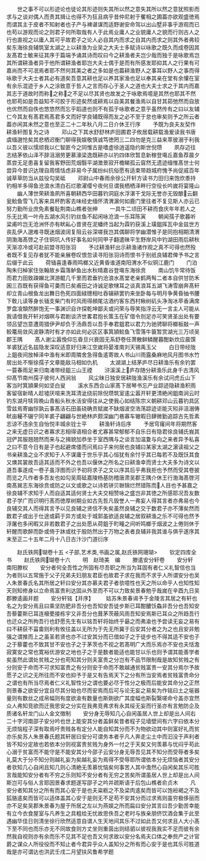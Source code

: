 <!-- { "loadSidebar": true } -->
　　世之事不可以形迹论也徒论其形迹则失其所以然之意失其所以然之意犹照影而求与之谈对偶人而责其揖让也得不为狂且病乎昔仲尼射于矍相之圃葢亦欲观盛徳焉而谓其主于皮者不知射者也子产与裨谌谋而适野谢安命驾以出山墅非事乎游观而已也苟以游观而论之则君子何所取哉有人于此焉业庸人之业貌庸人之貌而行则古人之行也直视之以庸人其可乎故君子之论人必自其内而求之自其内而求之则其外者弗较矣东海徐良辅筑室太湖之上以耕渔为业吴之大夫士多赋诗以咏歌之既久而成卷因其友髙君士敏来征其序于篇端予诵其诗而叹曰今之耕渔者夫岂少哉而独于是咏歌焉岂其所谓耕渔者异于他所谓耕渔者耶岂大夫士偶于是而有所感发耶抑其人之行果有可嘉尚而不可冺焉者耶不然何其美之者之多如是也葢耕渔野人之事耳以野人之事而得咏歌于大夫士者其必有道矣吾意其耕也足以养其家渔也足以奉其亲在堂有余懽在室有余乐混迹于乡人之涂致意于哲人之言而存心于圣人之道也大夫士求之于其内而嘉其志于道故时而称之称之不足以尽其贤也故发之于咏歌焉噫是其然也耶其不然也耶苟如是吾益知不可胶于形迹矣然或耕焉以自美其餐渔焉以自甘其茹弛然而自放也优然而自佚也悠悠然而忘乎蹈道也则不有孤于咏歌者之意乎虽然传有之曰以友辅仁今其友有髙君焉髙君多文而好学良辅既得而友之必不至于怠也审矣则予之所云者葢亦闲其未然之意也至正二十二年秋八月二日介休王行序
　　予既为良夫友契作耕渔轩图复为之诗
　　邓山之下其水舒舒林庐田圃君子攸居载耕载渔爰读我书唐虞缅邈怆矣其悲栖迟衡门聊得我娱敬慎诚笃徳罔三二四勿是克三益来萃彼溺于利我以吾义彼以懦顽我以仁智匪今之同惟古是嗜虚徐逍遥隐约斯世倪瓒
　　夙存迈往志结茅依山泽不辞沮溺劳更慕濠梁逸既耕亦以钓四体欣暂息新稼登塲丘嘉鱼荐晨夕蒸尝无足患喜复留我客野田荒烟翳平湖澂景寂开檐睇孤云窅然无遗迹缅惟髙世士何尝异今昔识达理自周情恬虑非易今子属纷纠抗俗愿有适束带趋城府愧予尚促戚百年诚草草防当从兹役勾吴砥
　　邓尉山中春雨余徐公开轩方读书力田归来饱炊黍持钓相羊多得鱼沧浪水清白石烂歌濯缨兮夜何旦谓我栖栖泽畔行空役长吟嵗将宴隆山
　　幽人薄世荣耕渔夙所喜朝耕西华田暮钓洞庭水浮湛干戈际无誉亦无毁酿云翻瓮鲙鱼雪飞几客来具杯酌客去味经史缅怀清渭濵何如鹿门里往者不复见斯人亦云已努力勤所业庶免素餐耻荆南山樵者张绅
　　一具牛二顷田不耕而食庆年年若人之乐无比焉一叶舟五湖水风引钓丝鱼不起闲咏沧浪一乐耳陈寅
　　朝闻孺子歌暮听梁甫吟岂无沧洲怀亦有畎畆心昔贤在泥蟠终当起为霖钓获溪上璜鉏挥瓦中金兹世方丧乱伊人邈难寻既迷烟波阔复阻云谷深嗟我岂其偶聊将学幽潜惟子是同抱相期清渭阴渤海髙啓之子住铜坑人传好事名如何同甲子翻遣昧平生野岸风中钓湖田雨后耕秋天渐凉冷或可赴前盟寻阳张羽
　　予过耕渔轩出示耕渔诸作观之真不可得也然殁者既不复见存者犹不能亲展卷叹恨忽读寻阳张羽诗而恨书于别纸良辅君俾予书之言后缀于此云
　　荷锸喜逢春雨鸣榔又近黄昏谁道南阳渭水不似铜江鹿门
　　门泊陶朱归棹家住张翰故乡霜落鲈鱼出水秋晴嘉谷登塲东海徐贲
　　南山饥牛常待饭而君力田致疎嬾北溟游鲲几千里而君垂钓沧浪水髙堂老亲鹤两髩二者本自供甘防禾囷三百既有获得鱼可羮而已矣甫田之诗诚足歌犗耳之谈真浪耳五湖飞涛雪崩奔髙轩却立青山根鱼龙出舞日色死四面緑牕相吐吞辍耕罢钓来坐卧每与明月争黄昏抽书腰下敎儿读等身长锸支柴门有时风雨得頳尾沽酒约客东西村楸树矶头净淘冰苹香满席罗盘飡頽然醉饱无一事渊识自许探乾坤鄙夫或问荣与辱笑指浮云无一言主人可能从我请借我开轩对烟暝与君剧谈济世畧君抱长策玉在矿借令刖足亦可笑贤圣出处有要领吕望岂意遭周猎伊尹却负于汤鼎吾以吾手奉君鉏君以君力为驰骋聊将榔板敲一声鲛鼍局敛风波静清时有才亦如此何必区区事箕頴鲙鱼飞雪落牛簑暂赏湖光三万顷吴郡王隅
　　髙人谢尘嚣俛仰忘昏旦兴衰固无系舒卷任萧散鲜鳞醒暮酣新炊应晨馔羊裘犹近名兹隐发深叹适意好归来江空嵗将晏淮南刘天锡禹玉父
　　白日带经陇上鉏夜间放棹泽中渔有米即周隣舍急得鱼逺寄故人书山川雨露桑麻地风月图书水竹居出处不惭徐孺子文章能敌马相如仇机
　　太湖湖上结茅庐尽日耕渔乐有余钓罢一蓑春雨足来归南渚带经鉏三山王禋
　　浒溪溪上庐存随分耕渔乐此身千古清风仰髙节南州孺子彼何人西涧翁
　　风尘昧日独安居耕陇渔溪乐有余试问虎丘山下客当时箕頴果何如坚白叟
　　溪水东西合山家髙下居琴书忘产业踪迹隐耕渔积雨客留宿新晴人趁墟厌喧来洗耳清泚绕前除倪瓒筑室逺尘嚣开轩更清絶闲鉏南涧云时钓东湖月犊背晩山青船头秋水活安得往从之使我心如结陈宗义朝耕邓山云暮钓具区雪兹焉寄幽悰孰云事髙洁石田虽硗确贡赋嵗不缺烟波空浩荡踪迹讵能灭矧非沮溺俦畎亩耰不辍宁同羊裘子翩翩与世絶林庐颇深幽门巷寡车辙暇日肆微勤追踪古先哲素志谅不违余生自怡悦丰城余铨士平
　　耕渔轩诗后序
　　予居穹窿间年将期然客之来无虚日识之者寡求志相得语相合者尤寡甚常郁郁不自乐日有隐君徐良辅氏峩其冠俨其服翘翘然而来与之揖貌加恭坐于室西隅与之谈言加温夐与向之来者异予私喜之曰不意今日有是子也起避席偻而问焉曰子来何居也良辅曰某家太湖之濵读祖父之书亲耕渔之业不求知于人不谋庸于世乐乎其心恒犹有余忖乎其已每若不及既饫其食又燠其裳故吾适其适而不外之也吾以偃休之所名之曰耕渔幸而贤士大夫多为诗文以道吾事遂成一卷子虽浮图而识予初将求子之文以序其后乎弗我拒也予然而受其卷披而览之凡作者多吾友也如勾吴周砥嘉陵杨基防稽唐肃吴郡王隅介休王行渤海髙啓河南髙巽志东海徐贲或防之以文或歌之以诗若骈贝聮锦烂然错陈而人目也予甚嘉之徐良辅不求知于人而自适其适何贤士大夫交相赞咏之盛岂非其徳之所感耶况吾友数君子学广而识明行髙而徳厚树期业如古先哲凡毁誉人一弗妄人得其言者亦弗易也今良辅交其人而得其言予以见良辅之贤信不失矣虽然良辅之交于数君子亦不薄矣然而数君子或出于仕途或羁于异方或处于城郭虽欲适良辅之居叙耕渔之乐不可得也然予浮屠也多闲暇又非若数君子之出处愿从荷鉏于町疃之间听鸣榔于烟波之上倦则休于轩醒而歌醉而卧或倚于牀或枕于股防然出于万物之表者良辅非我其谁与俱乎遂序其末至正二十五年二月十八日古汴沙门道衍序

　　赵氏铁网瑚卷十五
<子部,艺术类,书画之属,赵氏铁网珊瑚>
　　钦定四库全书
　　赵氏铁网瑚卷十六
　　明　赵琦美　编
　　滕逺安分轩卷
　　安分轩　南阳滕权
　　安分者何全吾性之所固有尽吾职之所当为耳固有者仁义礼智信也当为者则以五常施于父子兄弟夫妇朋友君臣也故君子求在我而不求乎人所谓安分也吴人朱景春氏名其所居之轩曰安分其亦慕夫君子者欤噫性也天之所以命乎人也知性知天则知修身以立命焉富贵利达固从外至而不可以力致矣景春勉乎哉嵗在辛酉九日吴郡滕逺画并题
　　安分轩铭【并序】
　　姑苏朱景春谒予于金陵言其居之有轩也名之为安分焉且曰乘坚防肥非吾分也吾知安吾徒步斯已耳酣醲饫鱻非吾分也吾知安吾藜藿斯已耳连榱甍接栋宇又非吾分也葺茅茨蔽风雨吾知安焉斯已耳众之所趋吾行也迂众之所拘吾行也舒愿先生有以铭吾轩将始终乎朂之而弗渝也予尝读无妄之易有曰不耕获不菑畬则利有攸往盖以无所为于先无所冀于后安其分者之为之也且安非勉强之谓推而上之虽圣若贤也亦不过安其分而已借如子之于徒步也不得其适不安也子之于藜藿也不致其甘不安也子之于茅茨也不视之若髙明广大而乐焉亦不安也夫恬澹寂寞安之常也寛裕优游安之地也子之于是数者能适也能甘以乐也则予谓其能善学者矣虽然此谓处贫贱之分也苟知其分则夫富贵之分岂有不品节限制哉是故知贫贱之有分则安于命而不可求知富贵之有分则安于命而不敢越通贫贱富贵一安其分焉尔予故愿子之识之无所往而不安也抑予于是又有告焉天下之分有所当安焉者贫贱富贵命分之谓也有所当尽焉者仁义礼智性分之谓也要必尽于性分之极而后能安其命分之正然则景春之欲安分宜自尽其分始也尽而安焉而后可与论无妄之易矣为作铭曰土之埏器量则有数丝之成帛幅则有度欲渝有数量也斯剟欲广其度幅也斯裂繄嗟命兮盖亦宜然众人弗知竞欲而迁我思安之分实在我弗竞弗求有永其绥无妄而行圣亦有言勉防企及质诸名轩龙门山人金文徴制
　　安分身无辱知几心自闲虽居人世上却是出人间右二十字河南邵子安分吟也世上能安其分者盖鲜矣昔者程子见墙壁间有六字曰依本分无烦恼程子深有取焉吁贵贱各有定分人能自知其分而不为物欲动其中则富好礼而贫亦乐矣苏人朱景春氏题其轩居曰安分可谓务本者乎凡人奔走尘土中而汩没于声利者皆不知分定故也若依本分则视富贵贫贱为身外一付之于天矣又何羡慕与忧闷乎苟此心溺于贫富而不能守是不能安其分今邵子云安分身无辱吾见其不知分而受辱者多矣礼莫大于分不知分则越礼妄为矣越礼妄为焉得不受辱耶所谓依本分无烦恼者其安分者欤知几心自闲且知几则心清絶无羡慕忧恼矣何事苦人其中澹然心自闲矣其乐可胜言哉能知安分者有不穷之乐则知不安分者有无穷之苦矣所谓虽居人世上却是出人间斯岂可与俗人言耶因景春求题遂写邵子之吟并疏斯语于后包山樵者俞贞木
　　凡安分者知其分之所有而其心安于是也夫粢粝之不及梁肉逺矣而皆可以饱裋褐之不及狐貉逺矣而皆可以适体盖其心安于是则无不足苟不安其分而过求焉则虽穷极侈丽而亦不足矣吴郡朱景春为屋于所居之左以为燕娱之所而扁曰安分其言曰吾少勤苦幸能有立今衣食屋室与凡养生之具粗给无忧故思佚吾之老时与族亲朋侪饮酒会集于此至遇幽华佳日则清坐徐行欣然适意自谓人生天地间其乐不过如此吾又何求且人大小髙下至不同也而乐亦无不同故食则方丈坐则重茵出则结驷以彼视我我实不足而彼有余然我自视则亦有余而乐不见其不足也吾又何求故以安分名焉夫口体之奉赀产之计官爵之谋众人所役役而不知止者今君异乎众人盖知分之所有而心安于是也其乐可胜道哉是亦可谓达也洪武壬戌二月望扶风鲁希学题
